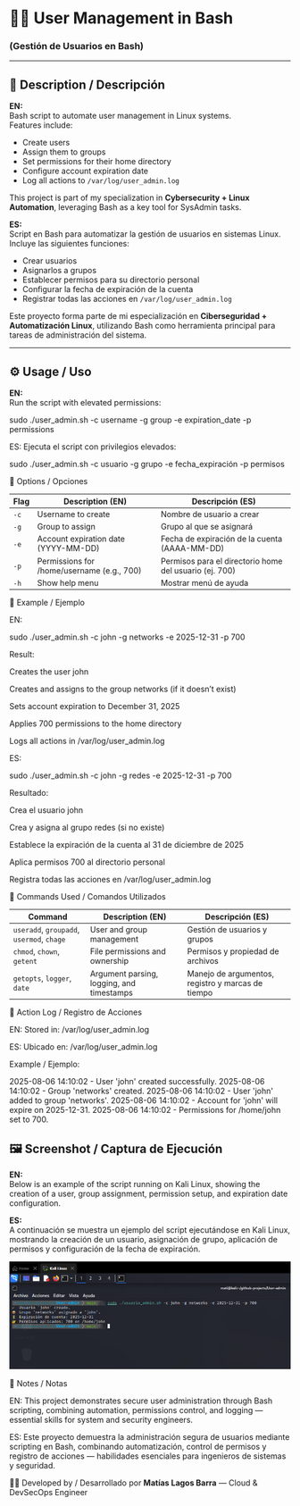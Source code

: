 # 🧑‍💻 User Management in Bash  
### (Gestión de Usuarios en Bash)

---

## 📌 Description / Descripción  

**EN:**  
Bash script to automate user management in Linux systems.  
Features include:  
- Create users  
- Assign them to groups  
- Set permissions for their home directory  
- Configure account expiration date  
- Log all actions to `/var/log/user_admin.log`  

This project is part of my specialization in **Cybersecurity + Linux Automation**, leveraging Bash as a key tool for SysAdmin tasks.  

**ES:**  
Script en Bash para automatizar la gestión de usuarios en sistemas Linux.  
Incluye las siguientes funciones:  
- Crear usuarios  
- Asignarlos a grupos  
- Establecer permisos para su directorio personal  
- Configurar la fecha de expiración de la cuenta  
- Registrar todas las acciones en `/var/log/user_admin.log`  

Este proyecto forma parte de mi especialización en **Ciberseguridad + Automatización Linux**, utilizando Bash como herramienta principal para tareas de administración del sistema.

---

## ⚙️ Usage / Uso  

**EN:**  
Run the script with elevated permissions:  

sudo ./user_admin.sh -c username -g group -e expiration_date -p permissions

ES:
Ejecuta el script con privilegios elevados:

sudo ./user_admin.sh -c usuario -g grupo -e fecha_expiración -p permisos

📘 Options / Opciones

| Flag | Description (EN)                           | Descripción (ES)                                       |
| ---- | ------------------------------------------ | ------------------------------------------------------ |
| `-c` | Username to create                         | Nombre de usuario a crear                              |
| `-g` | Group to assign                            | Grupo al que se asignará                               |
| `-e` | Account expiration date (YYYY-MM-DD)       | Fecha de expiración de la cuenta (AAAA-MM-DD)          |
| `-p` | Permissions for /home/username (e.g., 700) | Permisos para el directorio home del usuario (ej. 700) |
| `-h` | Show help menu                             | Mostrar menú de ayuda                                  |

📝 Example / Ejemplo

EN:

sudo ./user_admin.sh -c john -g networks -e 2025-12-31 -p 700

Result:

Creates the user john

Creates and assigns to the group networks (if it doesn’t exist)

Sets account expiration to December 31, 2025

Applies 700 permissions to the home directory

Logs all actions in /var/log/user_admin.log

ES:

sudo ./user_admin.sh -c john -g redes -e 2025-12-31 -p 700

Resultado:

Crea el usuario john

Crea y asigna al grupo redes (si no existe)

Establece la expiración de la cuenta al 31 de diciembre de 2025

Aplica permisos 700 al directorio personal

Registra todas las acciones en /var/log/user_admin.log

🧠 Commands Used / Comandos Utilizados

| Command                                   | Description (EN)                          | Descripción (ES)                                  |
| ----------------------------------------- | ----------------------------------------- | ------------------------------------------------- |
| `useradd`, `groupadd`, `usermod`, `chage` | User and group management                 | Gestión de usuarios y grupos                      |
| `chmod`, `chown`, `getent`                | File permissions and ownership            | Permisos y propiedad de archivos                  |
| `getopts`, `logger`, `date`               | Argument parsing, logging, and timestamps | Manejo de argumentos, registro y marcas de tiempo |

📁 Action Log / Registro de Acciones

EN:
Stored in: /var/log/user_admin.log

ES:
Ubicado en: /var/log/user_admin.log

Example / Ejemplo:

2025-08-06 14:10:02 - User 'john' created successfully.
2025-08-06 14:10:02 - Group 'networks' created.
2025-08-06 14:10:02 - User 'john' added to group 'networks'.
2025-08-06 14:10:02 - Account for 'john' will expire on 2025-12-31.
2025-08-06 14:10:02 - Permissions for /home/john set to 700.


## 🖼️ Screenshot / Captura de Ejecución  

**EN:**  
Below is an example of the script running on Kali Linux, showing the creation of a user, group assignment, permission setup, and expiration date configuration.  

**ES:**  
A continuación se muestra un ejemplo del script ejecutándose en Kali Linux, mostrando la creación de un usuario, asignación de grupo, aplicación de permisos y configuración de la fecha de expiración.  

<p align="center">
  <img src="./images/user_admin_run.png" width="720"/>
</p>

📘 Notes / Notas

EN:
This project demonstrates secure user administration through Bash scripting, combining automation, permissions control, and logging — essential skills for system and security engineers.

ES:
Este proyecto demuestra la administración segura de usuarios mediante scripting en Bash, combinando automatización, control de permisos y registro de acciones — habilidades esenciales para ingenieros de sistemas y seguridad.

👨‍💻 Developed by / Desarrollado por **Matías Lagos Barra** — Cloud & DevSecOps Engineer
